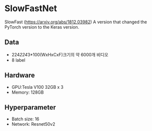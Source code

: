 # SlowFastNet
SlowFast (https://arxiv.org/abs/1812.03982) A version that changed the PyTorch version to the Keras version.


## Data
  * 224*224*3*100(WxHxCxF)크기의 약 6000개 비디오
  * 8 label

## Hardware
  * GPU:Tesla V100 32GB x 3
  * Memory: 128GB

## Hyperparameter
  * Batch size: 16
  * Network: Resnet50v2


